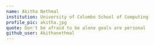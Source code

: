 ```yaml
---
name: Akitha Nethmal
institution: University of Colombo School of Computing
profile_pic: akitha.jpg
quote: Don't be afraid to be alone goals are personal
github_user: Akithanethmal
---
```

